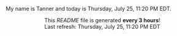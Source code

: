 My name is Tanner and today is Thursday, July 25, 11:20 PM EDT.

<p align="center">This <i>README</i> file is generated <b>every 3 hours</b>!</br>Last refresh: Thursday, July 25, 11:20 PM EDT<br /></p>
